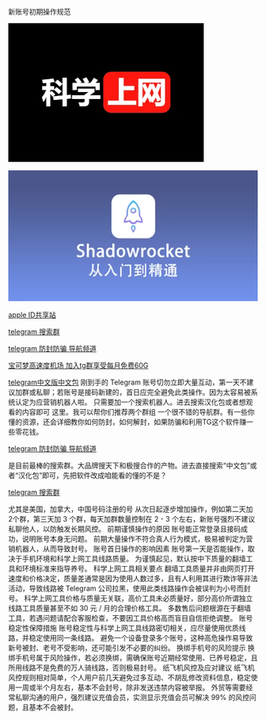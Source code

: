 新账号初期操作规范


![Logo](kxsw.webp)


![Logo](images/1.png)

[apple ID共享站](https://www.52021299.xyz/)

[telegram 搜索群](https://t.me/sotianxia)

[telegram 防封防骗 导航频道](https://t.me/xxoo369)

[宝可梦高速度机场 加入tg群享受每月免费60G](https://web4.52pokemon.cc/register?code=qzhkvhLk)

[telegram中文版中文包](https://t.me/xxoo369/24)
刚到手的 Telegram 账号切勿立即大量互动，第一天不建议加群或私聊；若账号是接码新建的，首日应完全避免此类操作。因为太容易被系统认定为应营销机器人啦。
只需要加一个搜索机器人。进去搜索汉化包或者想观看的内容即可
这里。我可以帮你们推荐两个群组
一个很不错的导航群。有一些你懂的资源，还会详细教你如何防封，如何解封，如果防骗和利用TG这个软件赚一些零花钱。

[telegram 防封防骗 导航频道](https://t.me/xxoo369) 

是目前最棒的搜索群。大品牌搜天下和极搜合作的产物。进去直接搜索“中文包”或者“汉化包”即可，先把软件改成咱能看的懂的不是？

[telegram 搜索群](https://t.me/sotianxia)
 


尤其是美国，加拿大，中国号码注册的号
从次日起逐步增加操作，例如第二天加 2个群，第三天加 3 个群，每天加群数量控制在 2 - 3 个左右，新账号强烈不建议私聊他人，以防触发长期风控。
前期谨慎操作的原因
账号能正常登录且接码成功，说明账号本身无问题。
前期大量操作不符合真人行为模式，极易被判定为营销机器人，从而导致封号。
账号首日操作的影响因素
账号第一天是否能操作，取决于手机环境和科学上网工具线路质量。
为谨慎起见，默认按中下质量的翻墙工具和环境标准来指导养号。
科学上网工具相关要点
翻墙工具质量并非由网页打开速度和价格决定，质量差通常是因为使用人数过多，且有人利用其进行欺诈等非法活动，导致线路被 Telegram 公司拉黑，使用此类线路操作会被误判为小号而封号。
科学上网工具价格与质量无关联，高价工具未必质量好，部分高价所谓独立线路工具质量甚至不如 30 元 / 月的合理价格工具。
多数售后问题根源在于翻墙工具，若遇问题请配合客服检查，不要因工具价格高而盲目自信拒绝调整。
账号稳定性保障措施
账号稳定性与科学上网工具线路密切相关，应尽量使用优质线路，并稳定使用同一条线路。
避免一个设备登录多个账号，这种高危操作易导致新号被封、老号不受影响，还可能引发不必要的纠纷。
换绑手机号的风险提示
换绑手机号属于风险操作，若必须换绑，需确保账号近期经常使用、已养号稳定，且所用线路不是免费的万人骑线路，否则极易封号。
纸飞机风控及应对建议
纸飞机风控规则相对简单，个人用户前几天避免过多互动、不胡乱修改资料信息，稳定使用一周或半个月左右，基本不会封号，除非发送违禁内容被举报。
外贸等需要经常私聊沟通的用户，强烈建议充值会员，实测显示充值会员可解决 99% 的风控问题，且基本不会被封。

